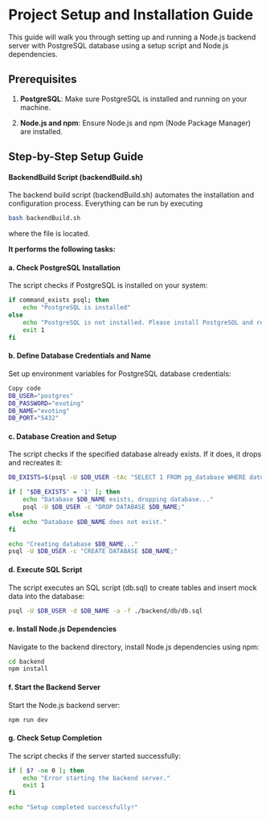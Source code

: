 # Project Setup and Installation Guide

This guide will walk you through setting up and running a Node.js backend server with PostgreSQL database using a setup script and Node.js dependencies.

## Prerequisites

1. **PostgreSQL**: Make sure PostgreSQL is installed and running on your machine.
   
2. **Node.js and npm**: Ensure Node.js and npm (Node Package Manager) are installed.

## Step-by-Step Setup Guide

#### **BackendBuild Script (backendBuild.sh)**
The backend build script (backendBuild.sh) automates the installation and configuration process. Everything can be run by executing 

```bash
bash backendBuild.sh
```

where the file is located.


**It performs the following tasks:**

#### **a. Check PostgreSQL Installation**
The script checks if PostgreSQL is installed on your system:

```bash
if command_exists psql; then
    echo "PostgreSQL is installed"
else
    echo "PostgreSQL is not installed. Please install PostgreSQL and rerun this script."
    exit 1
fi
```
#### **b. Define Database Credentials and Name**

Set up environment variables for PostgreSQL database credentials:

```bash
Copy code
DB_USER="postgres"
DB_PASSWORD="evoting"
DB_NAME="evoting"
DB_PORT="5432"
```

#### **c. Database Creation and Setup**
The script checks if the specified database already exists. If it does, it drops and recreates it:

```bash
DB_EXISTS=$(psql -U $DB_USER -tAc "SELECT 1 FROM pg_database WHERE datname='$DB_NAME'")

if [ "$DB_EXISTS" = '1' ]; then
    echo "Database $DB_NAME exists, dropping database..."
    psql -U $DB_USER -c "DROP DATABASE $DB_NAME;"
else
    echo "Database $DB_NAME does not exist."
fi

echo "Creating database $DB_NAME..."
psql -U $DB_USER -c "CREATE DATABASE $DB_NAME;"
```

#### **d. Execute SQL Script**
The script executes an SQL script (db.sql) to create tables and insert mock data into the database:


```bash
psql -U $DB_USER -d $DB_NAME -a -f ./backend/db/db.sql
```
#### **e. Install Node.js Dependencies**
Navigate to the backend directory, install Node.js dependencies using npm:

```bash
cd backend
npm install
```

#### **f. Start the Backend Server**
Start the Node.js backend server:

``` bash
npm run dev
```

#### **g. Check Setup Completion**
The script checks if the server started successfully:

```bash
if [ $? -ne 0 ]; then
    echo "Error starting the backend server."
    exit 1
fi

echo "Setup completed successfully!"
````
